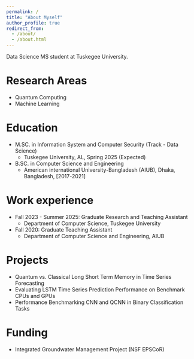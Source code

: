 ```yaml
---
permalink: /
title: "About Myself"
author_profile: true
redirect_from: 
  - /about/
  - /about.html
---
```


Data Science MS student at Tuskegee University.


Research Areas
======

* Quantum Computing
* Machine Learning


Education
======
* M.SC. in Information System and Computer Security (Track - Data Science)
	* Tuskegee University, AL, Spring 2025 (Expected)
* B.SC. in Computer Science and Engineering
	* American international University-Bangladesh (AIUB), Dhaka, Bangladesh, [2017-2021]

Work experience
======
* Fall 2023 - Summer 2025: Graduate Research and Teaching Assistant 
  * Department of Computer Science, Tuskegee University
* Fall 2020: Graduate Teaching Assistant 
  * Department of Computer Science and Engineering, AIUB
  
Projects
======

* Quantum vs. Classical Long Short Term Memory in Time Series Forecasting
* Evaluating LSTM Time Series Prediction Performance on Benchmark CPUs and GPUs
* Performance Benchmarking CNN and QCNN in Binary Classification Tasks

Funding
======
* Integrated Groundwater Management Project​ (NSF EPSCoR)